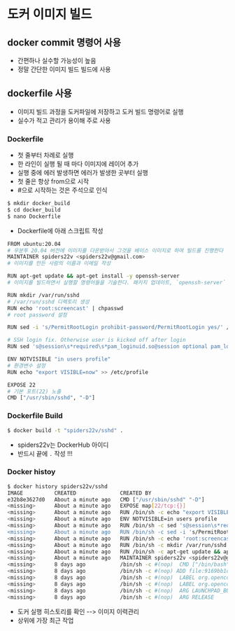 # 도커 이미지 빌드

## docker commit 명령어 사용
- 간편하나 실수할 가능성이 높음
- 정말 간단한 이미지 빌드 빌드에 사용

## dockerfile 사용
- 이미지 빌드 과정을 도커파일에 저장하고 도커 빌드 명령어로 실행
- 실수가 적고 관리가 용이해 주로 사용

### Dockerfile
- 첫 줄부터 차례로 실행
- 한 라인이 실행 될 때 마다 이미지에 레이어 추가
- 실행 중에 에러 발생하면 에러가 발생한 곳부터 실행
- 첫 줄은 항상 from으로 시작
- #으로 시작하는 것은 주석으로 인식

```bash
$ mkdir docker_build
$ cd docker_build
$ nano Dockerfile
```

- Dockerfile에 아래 스크립트 작성
```bash
FROM ubuntu:20.04
# 우분투 20.04 버전에 이미지를 다운받아서 그것을 베이스 이미지로 하여 빌드를 진행한다
MAINTAINER spiders22v <spiders22v@gmail.com>
# 이미지를 만든 사람의 이름과 이메일 작성

RUN apt-get update && apt-get install -y openssh-server
# 이미지를 빌드하면서 실행할 명령어들을 기술한다. 패키지 업데이트, `openssh-server` 설치

RUN mkdir /var/run/sshd
# /var/run/sshd 디렉토리 생성
RUN echo 'root:screencast' | chpasswd
# root password 설정

RUN sed -i 's/PermitRootLogin prohibit-password/PermitRootLogin yes/' /etc/ssh/sshd_config

# SSH login fix. Otherwise user is kicked off after login
RUN sed 's@session\s*required\s*pam_loginuid.so@session optional pam_loginuid.so@g' -i /etc/pam.d/sshd

ENV NOTVISIBLE "in users profile"
# 환경변수 설정
RUN echo "export VISIBLE=now" >> /etc/profile

EXPOSE 22
# 기본 포트(22) 노출
CMD ["/usr/sbin/sshd", "-D"]
```

### Dockerfile Build
```bash
$ docker build -t "spiders22v/sshd" .
```
- spiders22v는 DockerHub 아이디
- 반드시 끝에 `.` 작성 !!!

### Docker histoy
```bash
$ docker history spiders22v/sshd
IMAGE          CREATED              CREATED BY                                      SIZE      COMMENT
e32b8e3627d0   About a minute ago   CMD ["/usr/sbin/sshd" "-D"]                     0B        buildkit.dockerfile.v0
<missing>      About a minute ago   EXPOSE map[22/tcp:{}]                           0B        buildkit.dockerfile.v0
<missing>      About a minute ago   RUN /bin/sh -c echo "export VISIBLE=now" >> …   600B      buildkit.dockerfile.v0
<missing>      About a minute ago   ENV NOTVISIBLE=in users profile                 0B        buildkit.dockerfile.v0
<missing>      About a minute ago   RUN /bin/sh -c sed 's@session\s*required\s*p…   2.13kB    buildkit.dockerfile.v0
<missing>      About a minute ago   RUN /bin/sh -c sed -i 's/PermitRootLogin pro…   3.27kB    buildkit.dockerfile.v0
<missing>      About a minute ago   RUN /bin/sh -c echo 'root:screencast' | chpa…   776B      buildkit.dockerfile.v0
<missing>      About a minute ago   RUN /bin/sh -c mkdir /var/run/sshd # buildkit   0B        buildkit.dockerfile.v0
<missing>      About a minute ago   RUN /bin/sh -c apt-get update && apt-get ins…   173MB     buildkit.dockerfile.v0
<missing>      About a minute ago   MAINTAINER spiders22v <spiders22v@gmail.com>    0B        buildkit.dockerfile.v0
<missing>      8 days ago           /bin/sh -c #(nop)  CMD ["/bin/bash"]            0B
<missing>      8 days ago           /bin/sh -c #(nop) ADD file:9169bb1d6ef21313a…   72.8MB
<missing>      8 days ago           /bin/sh -c #(nop)  LABEL org.opencontainers.…   0B
<missing>      8 days ago           /bin/sh -c #(nop)  LABEL org.opencontainers.…   0B
<missing>      8 days ago           /bin/sh -c #(nop)  ARG LAUNCHPAD_BUILD_ARCH     0B
<missing>      8 days ago           /bin/sh -c #(nop)  ARG RELEASE                  0B
```
- 도커 실행 히스토리를 확인 --> 이미지 이력관리
- 상위에 가장 최근 작업